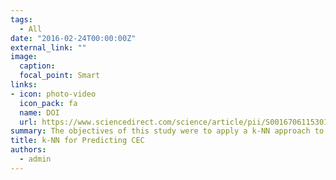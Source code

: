 ```yaml
---
tags:
  - All
date: "2016-02-24T00:00:00Z"
external_link: ""
image:
  caption: 
  focal_point: Smart
links:
- icon: photo-video
  icon_pack: fa
  name: DOI
  url: https://www.sciencedirect.com/science/article/pii/S0016706115301282
summary: The objectives of this study were to apply a k-NN approach to predict CEC in Iranian soils and compare this approach with the popular artificial neural network model. In this study, a data set of 3420 soil samples from different parts of Iran was used. 
title: k-NN for Predicting CEC
authors: 
  - admin
---
```

